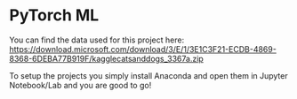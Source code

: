 # PyTorch ML

You can find the data used for this project here:
https://download.microsoft.com/download/3/E/1/3E1C3F21-ECDB-4869-8368-6DEBA77B919F/kagglecatsanddogs_3367a.zip

To setup the projects you simply install Anaconda and open them in Jupyter Notebook/Lab and you are good to go!
